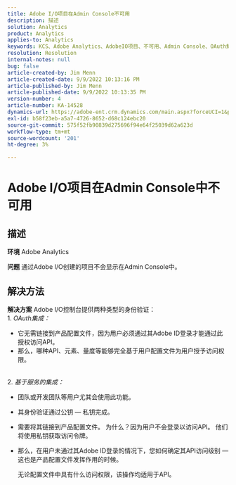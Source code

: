 ```yaml
---
title: Adobe I/O项目在Admin Console不可用
description: 描述
solution: Analytics
product: Analytics
applies-to: Analytics
keywords: KCS、Adobe Analytics、AdobeIO项目、不可用、Admin Console、OAuth集成、基于服务的集成
resolution: Resolution
internal-notes: null
bug: false
article-created-by: Jim Menn
article-created-date: 9/9/2022 10:13:16 PM
article-published-by: Jim Menn
article-published-date: 9/9/2022 10:13:35 PM
version-number: 4
article-number: KA-14528
dynamics-url: https://adobe-ent.crm.dynamics.com/main.aspx?forceUCI=1&pagetype=entityrecord&etn=knowledgearticle&id=79289e96-8c30-ed11-9db1-0022480866ad
exl-id: b58f23eb-a5a7-4726-8652-d68c124ebc20
source-git-commit: 575f52fb90839d275696f94e64f25039d62a623d
workflow-type: tm+mt
source-wordcount: '201'
ht-degree: 3%

---
```


# Adobe I/O项目在Admin Console中不可用

## 描述


<b>环境</b>
Adobe Analytics

<b>问题</b>
通过Adobe I/O创建的项目不会显示在Admin Console中。


## 解决方法


<b>解决方案</b>
Adobe I/O控制台提供两种类型的身份验证：
<br>1. *OAuth集成：*
- 它无需链接到产品配置文件，因为用户必须通过其Adobe ID登录才能通过此授权访问API。
- 那么，哪种API、元素、量度等能够完全基于用户配置文件为用户授予访问权限。

<br>2. *基于服务的集成：*
- 团队或开发团队等用户尤其会使用此功能。


- 其身份验证通过公钥 — 私钥完成。


- 需要将其链接到产品配置文件。 为什么？因为用户不会登录以访问API。 他们将使用私钥获取访问令牌。
- 那么，在用户未通过其Adobe ID登录的情况下，您如何确定其API访问级别 — 这也是产品配置文件发挥作用的时候。

  无论配置文件中具有什么访问权限，该操作均适用于API。
